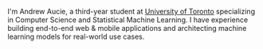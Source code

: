 I'm Andrew Aucie, a third-year student at [University of Toronto](https://www.utoronto.ca/) specializing in Computer Science and Statistical Machine Learning. I have experience building end-to-end web & mobile applications and architecting machine learning models for real-world use cases.
